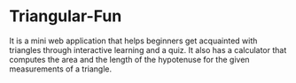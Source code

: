 # Triangular-Fun
It is a mini web application that helps beginners get acquainted with triangles through interactive learning and a quiz. It also has a calculator that computes the area and the length of the hypotenuse for the given measurements of a triangle.
